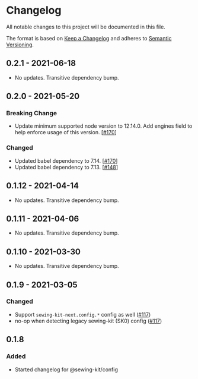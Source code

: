 # Changelog

All notable changes to this project will be documented in this file.

The format is based on [Keep a Changelog](http://keepachangelog.com/en/1.0.0/)
and adheres to [Semantic Versioning](http://semver.org/spec/v2.0.0.html).

<!-- ## Unreleased -->

## 0.2.1 - 2021-06-18

- No updates. Transitive dependency bump.

## 0.2.0 - 2021-05-20

### Breaking Change

- Update minimum supported node version to 12.14.0. Add engines field to help enforce usage of this version. [[#170](https://github.com/Shopify/sewing-kit-next/pull/170)]

### Changed

- Updated babel dependency to 7.14. [[#170](https://github.com/Shopify/sewing-kit-next/pull/170)]
- Updated babel dependency to 7.13. [[#148](https://github.com/Shopify/sewing-kit-next/pull/148)]

## 0.1.12 - 2021-04-14

- No updates. Transitive dependency bump.

## 0.1.11 - 2021-04-06

- No updates. Transitive dependency bump.

## 0.1.10 - 2021-03-30

- No updates. Transitive dependency bump.

## 0.1.9 - 2021-03-05

### Changed

- Support `sewing-kit-next.config.*` config as well ([#117](https://github.com/Shopify/sewing-kit-next/pull/117))
- no-op when detecting legacy sewing-kit (SK0) config ([#117](https://github.com/Shopify/sewing-kit-next/pull/117))

## 0.1.8

### Added

- Started changelog for @sewing-kit/config
